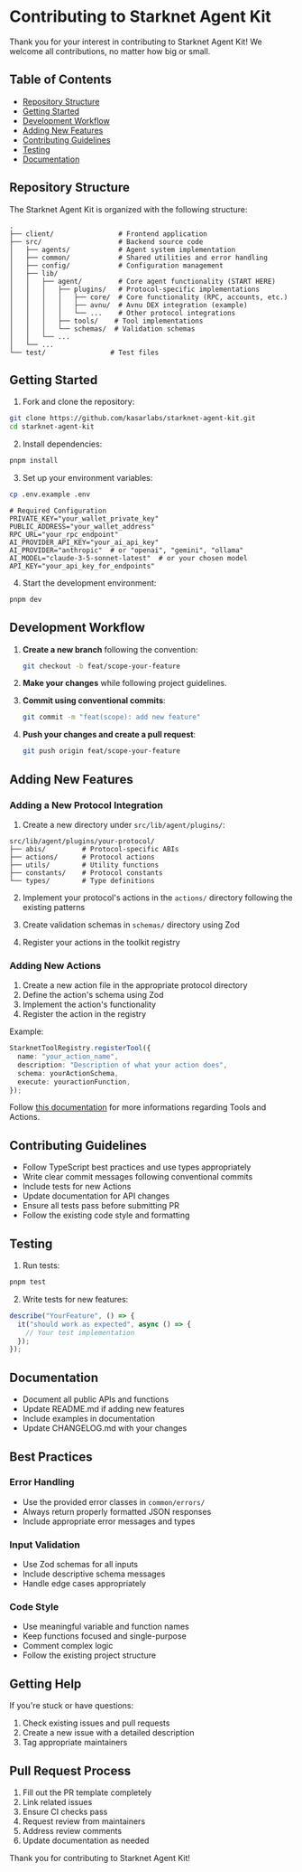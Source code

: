 # Contributing to Starknet Agent Kit

Thank you for your interest in contributing to Starknet Agent Kit! We welcome all contributions, no matter how big or small.

## Table of Contents

- [Repository Structure](#repository-structure)
- [Getting Started](#getting-started)
- [Development Workflow](#development-workflow)
- [Adding New Features](#adding-new-features)
- [Contributing Guidelines](#contributing-guidelines)
- [Testing](#testing)
- [Documentation](#documentation)

## Repository Structure

The Starknet Agent Kit is organized with the following structure:

```
.
├── client/                # Frontend application
├── src/                   # Backend source code
│   ├── agents/            # Agent system implementation
│   ├── common/            # Shared utilities and error handling
│   ├── config/            # Configuration management
│   ├── lib/              
│   │   ├── agent/         # Core agent functionality (START HERE)
│   │   │   ├── plugins/   # Protocol-specific implementations
│   │   │   │   ├── core/  # Core functionality (RPC, accounts, etc.)
│   │   │   │   ├── avnu/  # Avnu DEX integration (example)
│   │   │   │   └── ...    # Other protocol integrations
│   │   │   ├── tools/    # Tool implementations
│   │   │   └── schemas/  # Validation schemas
│   │   └── ...
│   └── ...
└── test/                # Test files
```

## Getting Started

1. Fork and clone the repository:
```bash
git clone https://github.com/kasarlabs/starknet-agent-kit.git
cd starknet-agent-kit
```

2. Install dependencies:
```bash
pnpm install
```

3. Set up your environment variables:
```bash
cp .env.example .env
```

```
# Required Configuration
PRIVATE_KEY="your_wallet_private_key"
PUBLIC_ADDRESS="your_wallet_address"
RPC_URL="your_rpc_endpoint"
AI_PROVIDER_API_KEY="your_ai_api_key"
AI_PROVIDER="anthropic"  # or "openai", "gemini", "ollama"
AI_MODEL="claude-3-5-sonnet-latest"  # or your chosen model
API_KEY="your_api_key_for_endpoints"
```

4. Start the development environment:
```bash
pnpm dev
```

## Development Workflow

1. **Create a new branch** following the convention:  
   ```bash
   git checkout -b feat/scope-your-feature
   ```

2. **Make your changes** while following project guidelines.

3. **Commit using conventional commits**:  
   ```bash
   git commit -m "feat(scope): add new feature"
   ```

4. **Push your changes and create a pull request**:  
   ```bash
   git push origin feat/scope-your-feature
   ```

## Adding New Features

### Adding a New Protocol Integration

1. Create a new directory under `src/lib/agent/plugins/`:
```
src/lib/agent/plugins/your-protocol/
├── abis/         # Protocol-specific ABIs
├── actions/      # Protocol actions
├── utils/        # Utility functions
├── constants/    # Protocol constants
└── types/        # Type definitions
```

2. Implement your protocol's actions in the `actions/` directory following the existing patterns

3. Create validation schemas in `schemas/` directory using Zod

4. Register your actions in the toolkit registry

### Adding New Actions

1. Create a new action file in the appropriate protocol directory
2. Define the action's schema using Zod
3. Implement the action's functionality
4. Register the action in the registry

Example:
```typescript
StarknetToolRegistry.registerTool({
  name: "your_action_name",
  description: "Description of what your action does",
  schema: yourActionSchema,
  execute: youractionFunction,
});
```

Follow [this documentation](https://docs.kasar.io/add-agent-actions) for more informations regarding Tools and Actions.

## Contributing Guidelines

- Follow TypeScript best practices and use types appropriately
- Write clear commit messages following conventional commits
- Include tests for new Actions
- Update documentation for API changes
- Ensure all tests pass before submitting PR
- Follow the existing code style and formatting

## Testing

1. Run tests:
```bash
pnpm test
```

2. Write tests for new features:
```typescript
describe("YourFeature", () => {
  it("should work as expected", async () => {
    // Your test implementation
  });
});
```

## Documentation

- Document all public APIs and functions
- Update README.md if adding new features
- Include examples in documentation
- Update CHANGELOG.md with your changes

## Best Practices

### Error Handling
- Use the provided error classes in `common/errors/`
- Always return properly formatted JSON responses
- Include appropriate error messages and types

### Input Validation
- Use Zod schemas for all inputs
- Include descriptive schema messages
- Handle edge cases appropriately

### Code Style
- Use meaningful variable and function names
- Keep functions focused and single-purpose
- Comment complex logic
- Follow the existing project structure

## Getting Help

If you're stuck or have questions:
1. Check existing issues and pull requests
2. Create a new issue with a detailed description
3. Tag appropriate maintainers

## Pull Request Process

1. Fill out the PR template completely
2. Link related issues
3. Ensure CI checks pass
4. Request review from maintainers
5. Address review comments
6. Update documentation as needed

Thank you for contributing to Starknet Agent Kit!